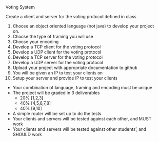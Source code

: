 Voting System 

Create a client and server for the voting protocol defined in class.

1. Choose an object oriented language (not java) to develop your project on.
2. Choose the type of framing you will use
3. Choose your encoding
4. Develop a TCP client for the voting protocol
5. Develop a UDP client for the voting protocol
6. Develop a TCP server for the voting protocol
7. Develop a UDP server for the voting protocol
8. Upload your project with appropriate documentation to github
9. You will be given an IP to test your clients on
10. Setup your server and provide IP to test your clients

* Your combination of language, framing and encoding must be unique 
* The project will be graded in 3 deliverables
  - 20% [1,2,3]
  - 40% [4,5,6,7,8]
  - 40% [9,10]
* A simple router will be set up to do the tests
* Your clients and servers will be tested against each other, and MUST work
* Your clients and servers will be tested against other students’, and SHOULD work
